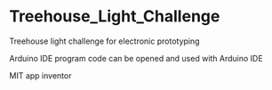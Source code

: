 # Treehouse_Light_Challenge
Treehouse light challenge for electronic prototyping



Arduino IDE program code can be opened and used with Arduino IDE

MIT app inventor 
